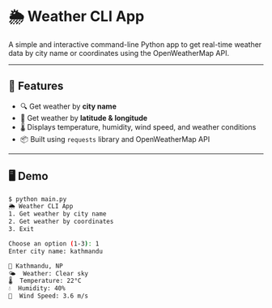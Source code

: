 # 🌦️ Weather CLI App

A simple and interactive command-line Python app to get real-time weather data by city name or coordinates using the OpenWeatherMap API.

---

## 🚀 Features

- 🔍 Get weather by **city name**  
- 📍 Get weather by **latitude & longitude**
- 🌡️ Displays temperature, humidity, wind speed, and weather conditions
- 📦 Built using `requests` library and OpenWeatherMap API

---

## 🖥️ Demo
  
```bash
$ python main.py
🌦️ Weather CLI App
1. Get weather by city name
2. Get weather by coordinates
3. Exit

Choose an option (1-3): 1
Enter city name: kathmandu

📍 Kathmandu, NP
🌤  Weather: Clear sky
🌡  Temperature: 22°C
💧  Humidity: 40%
💨  Wind Speed: 3.6 m/s

